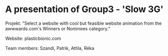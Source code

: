 # A presentation of Group3 - 'Slow 3G'

Projekt: "Select a website with cool but feasible website animation from the awwwards.com's Winners or Nominees category."

Website: plasticbionic.com

Team members: Szandi, Patrik, Attila, Réka

